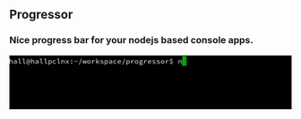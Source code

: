 ## Progressor

### Nice progress bar for your nodejs based console apps.

![Image of Progressor](https://raw.githubusercontent.com/jamhall/progressor/master/examples/advanced.gif)
